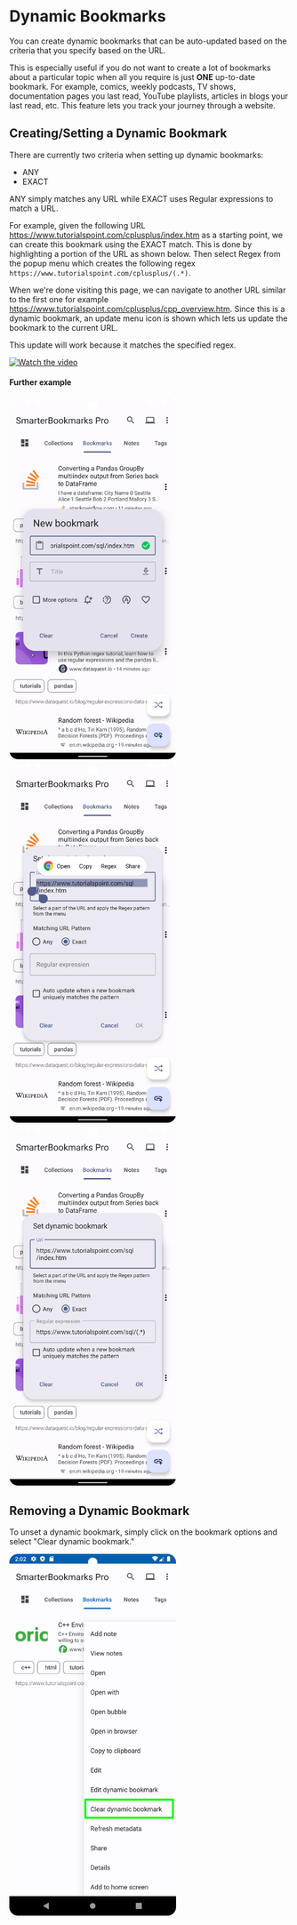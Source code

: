 # Dynamic Bookmarks

You can create dynamic bookmarks that can be auto-updated based on the criteria that you specify based on the URL.

This is especially useful if you do not want to create a lot of bookmarks about a particular topic when all you require is just **ONE** up-to-date bookmark. For example, comics, weekly podcasts, TV shows, documentation pages you last read, YouTube playlists, articles in blogs your last read, etc. This feature lets you track your journey through a website.

## Creating/Setting a Dynamic Bookmark

There are currently two criteria when setting up dynamic bookmarks:

* ANY
* EXACT

ANY simply matches any URL while EXACT uses Regular expressions to match a URL.

For example, given the following URL <https://www.tutorialspoint.com/cplusplus/index.htm> as a starting point, we can create this bookmark using the EXACT match. This is done by highlighting a portion of the URL as shown below. Then select Regex from the popup menu which creates the following regex `https://www.tutorialspoint.com/cplusplus/(.*)`.

When we're done visiting this page, we can navigate to another URL similar to the first one for example <https://www.tutorialspoint.com/cplusplus/cpp_overview.htm>. Since this is a dynamic bookmark, an update menu icon is shown which lets us update the bookmark to the current URL.

This update will work because it matches the specified regex.

[![Watch the video](https://img.youtube.com/vi/FbvFdItx-_g/hqdefault.jpg)](https://www.youtube.com/embed/FbvFdItx-_g)

#### Further example

<p float="left">
    <img src="../assets/8.png" alt="Creating a smart collection" width="300"/>
    <img src="../assets/9.png" alt="List with a smart collection" width="300"/>
    <img src="../assets/10.png" alt="Contents of a smart collection" width="300"/>
</p>

## Removing a Dynamic Bookmark

To unset a dynamic bookmark, simply click on the bookmark options and select "Clear dynamic bookmark."

<img src="../assets/12.png" alt="Clear a dynamic bookmark" width="300"/>
